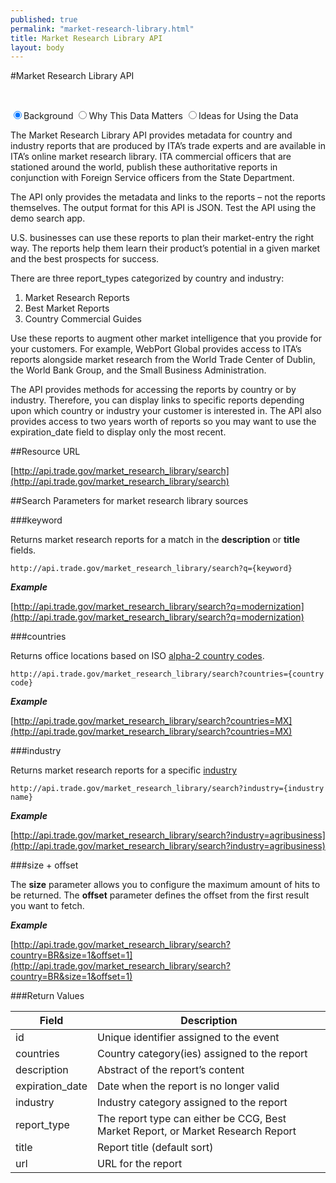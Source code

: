 ```yaml
---
published: true
permalink: "market-research-library.html"
title: Market Research Library API
layout: body
---
```


#Market Research Library API

</br>

<div class="tabs">

<input checked="checked" id="step1radio" name="radio" type="radio" /><label class="first" for="step1radio">Background</label>
<input id="step2radio" name="radio" type="radio" /><label for="step2radio">Why This Data Matters</label>
<input id="step3radio" name="radio" type="radio" /><label class="last" for="step3radio">Ideas for Using the Data</label>
<div class="pane" id="step1"><p>The Market Research Library API provides metadata for country and industry reports that are produced by ITA’s trade experts and are available in ITA’s online market research library.  ITA commercial officers that are stationed around the world, publish these authoritative reports in conjunction with Foreign Service officers from the State Department.</p><p>The API only provides the metadata and links to the reports – not the reports themselves.  The output format for this API is JSON.  Test the API using the demo search app.</p></div>
<div class="pane" id="step2"><p>U.S. businesses can use these reports to plan their market-entry the right way.  The reports help them learn their product’s potential in a given market and the best prospects for success.</p><p>There are three report_types categorized by country and industry:</p><ol><li>Market Research Reports</li><li>Best Market Reports</li><li>Country Commercial Guides</li></ol></div>
<div class="pane" id="step3"><p>Use these reports to augment other market intelligence that you provide for your customers.  For example, WebPort Global provides access to ITA’s reports alongside market research from the World Trade Center of Dublin, the World Bank Group, and the Small Business Administration.</p><p>The API provides methods for accessing the reports by country or by industry.  Therefore, you can display links to specific reports depending upon which country or industry your customer is interested in.  The API also provides access to two years worth of reports so you may want to use the expiration_date field to display only the most recent.</p></div>

</div>


##Resource URL

[http://api.trade.gov/market_research_library/search](http://api.trade.gov/market_research_library/search)

##Search Parameters for market research library sources

###keyword

Returns market research reports for a match in the **description** or **title** fields.

    http://api.trade.gov/market_research_library/search?q={keyword}

**_Example_**

[http://api.trade.gov/market_research_library/search?q=modernization](http://api.trade.gov/market_research_library/search?q=modernization)

###countries

Returns office locations based on ISO [alpha-2 country codes](http://www.iso.org/iso/home/standards/country_codes/country_names_and_code_elements.htm).

    http://api.trade.gov/market_research_library/search?countries={country code}

**_Example_**

[http://api.trade.gov/market_research_library/search?countries=MX](http://api.trade.gov/market_research_library/search?countries=MX)

###industry

Returns market research reports for a specific [industry](industry-list-market-research-library.html)

    http://api.trade.gov/market_research_library/search?industry={industry name}

**_Example_**

[http://api.trade.gov/market_research_library/search?industry=agribusiness](http://api.trade.gov/market_research_library/search?industry=agribusiness)

###size + offset

The **size** parameter allows you to configure the maximum amount of hits to be returned. The **offset** parameter defines the offset from the first result you want to fetch.

**_Example_**

[http://api.trade.gov/market_research_library/search?country=BR&size=1&offset=1](http://api.trade.gov/market_research_library/search?country=BR&size=1&offset=1)

###Return Values

| Field           | Description                                                     |
| --------------- | --------------------------------------------------------------- |
| id              | Unique identifier assigned to the event                         |
| countries       | Country category(ies) assigned to the report                    |
| description     | Abstract of the report’s content                                |
| expiration_date | Date when the report is no longer valid                         |
| industry        | Industry category assigned to the report                        |
| report_type     | The report type can either be CCG, Best Market Report, or Market Research Report|
| title           | Report title  (default sort)                                    |
| url             | URL for the report                                              |